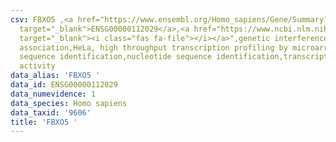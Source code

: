 ```yaml
---
csv: FBXO5 ,<a href="https://www.ensembl.org/Homo_sapiens/Gene/Summary?db=core;g=ENSG00000112029"
  target="_blank">ENSG00000112029</a>,<a href="https://www.ncbi.nlm.nih.gov/pubmed/28369544"
  target="_blank"><i class="fas fa-file"></i></a>",genetic interference,functional
  association,HeLa, high throughput transcription profiling by microarray,nucleotide
  sequence identification,nucleotide sequence identification,transcriptional regulation,down-regulates
  activity
data_alias: 'FBXO5 '
data_id: ENSG00000112029
data_numevidence: 1
data_species: Homo sapiens
data_taxid: '9606'
title: 'FBXO5 '
---
```

